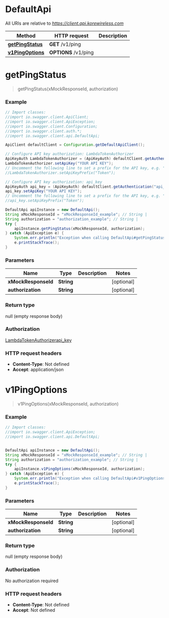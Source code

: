 # DefaultApi

All URIs are relative to *https://client.api.korewireless.com*

Method | HTTP request | Description
------------- | ------------- | -------------
[**getPingStatus**](DefaultApi.md#getPingStatus) | **GET** /v1/ping | 
[**v1PingOptions**](DefaultApi.md#v1PingOptions) | **OPTIONS** /v1/ping | 

<a name="getPingStatus"></a>
# **getPingStatus**
> getPingStatus(xMockResponseId, authorization)



### Example
```java
// Import classes:
//import io.swagger.client.ApiClient;
//import io.swagger.client.ApiException;
//import io.swagger.client.Configuration;
//import io.swagger.client.auth.*;
//import io.swagger.client.api.DefaultApi;

ApiClient defaultClient = Configuration.getDefaultApiClient();

// Configure API key authorization: LambdaTokenAuthorizer
ApiKeyAuth LambdaTokenAuthorizer = (ApiKeyAuth) defaultClient.getAuthentication("LambdaTokenAuthorizer");
LambdaTokenAuthorizer.setApiKey("YOUR API KEY");
// Uncomment the following line to set a prefix for the API key, e.g. "Token" (defaults to null)
//LambdaTokenAuthorizer.setApiKeyPrefix("Token");

// Configure API key authorization: api_key
ApiKeyAuth api_key = (ApiKeyAuth) defaultClient.getAuthentication("api_key");
api_key.setApiKey("YOUR API KEY");
// Uncomment the following line to set a prefix for the API key, e.g. "Token" (defaults to null)
//api_key.setApiKeyPrefix("Token");

DefaultApi apiInstance = new DefaultApi();
String xMockResponseId = "xMockResponseId_example"; // String | 
String authorization = "authorization_example"; // String | 
try {
    apiInstance.getPingStatus(xMockResponseId, authorization);
} catch (ApiException e) {
    System.err.println("Exception when calling DefaultApi#getPingStatus");
    e.printStackTrace();
}
```

### Parameters

Name | Type | Description  | Notes
------------- | ------------- | ------------- | -------------
 **xMockResponseId** | **String**|  | [optional]
 **authorization** | **String**|  | [optional]

### Return type

null (empty response body)

### Authorization

[LambdaTokenAuthorizer](../README.md#LambdaTokenAuthorizer)[api_key](../README.md#api_key)

### HTTP request headers

 - **Content-Type**: Not defined
 - **Accept**: application/json

<a name="v1PingOptions"></a>
# **v1PingOptions**
> v1PingOptions(xMockResponseId, authorization)



### Example
```java
// Import classes:
//import io.swagger.client.ApiException;
//import io.swagger.client.api.DefaultApi;


DefaultApi apiInstance = new DefaultApi();
String xMockResponseId = "xMockResponseId_example"; // String | 
String authorization = "authorization_example"; // String | 
try {
    apiInstance.v1PingOptions(xMockResponseId, authorization);
} catch (ApiException e) {
    System.err.println("Exception when calling DefaultApi#v1PingOptions");
    e.printStackTrace();
}
```

### Parameters

Name | Type | Description  | Notes
------------- | ------------- | ------------- | -------------
 **xMockResponseId** | **String**|  | [optional]
 **authorization** | **String**|  | [optional]

### Return type

null (empty response body)

### Authorization

No authorization required

### HTTP request headers

 - **Content-Type**: Not defined
 - **Accept**: Not defined

